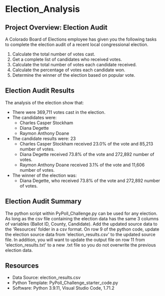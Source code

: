 # Election_Analysis


## Project Overview: Election Audit
A Colorado Board of Elections employee has given you the following tasks to complete the election audit of a recent local congressional election.

1. Calculate the total number of votes cast.
2. Get a complete list of candidates who received votes.
3. Calculate the total number of votes each candidate received. 
4. Calculate the percentage of votes each candidate won.
5. Determine the winner of the election based on popular vote.

## Election Audit Results
The analysis of the election show that:
- There were 369,711 votes cast in the election.
- The candidates were:
  - Charles Casper Stockham
  - Diana Degette
  - Raymon Anthony Doane
- The candidate results were: 23
  - Charles Casper Stockham received 23.0% of the vote and 85,213 number of votes.
  - Diana Degette received 73.8% of the vote and 272,892 number of votes.
  - Raymon Anthony Doane received 3.1% of the vote and 11,606 number of votes.
- The winner of the election was:
  - Diana Degette, who received 73.8% of the vote and 272,892 number of votes.

## Election Audit Summary

The python script within PyPoll_Challenge.py can be used for any election. As long as the csv file containing the election data has the same 3 columns of variables (Ballot ID, County, Candidate). Add the updated source data to the 'Resources' folder in a csv format. On row 9 of the python code, update the election source data from 'election_results.csv' to the updated source file. In addition, you will want to update the output file on row 11 from 'election_results.txt' to a new .txt file so you do not overwrite the previous election data. 


## Resources
- Data Source: election_results.csv
- Python Template: PyPoll_Challenge_starter_code.py
- Software: Python 3.9.11, Visual Studio Code, 1.71.2
